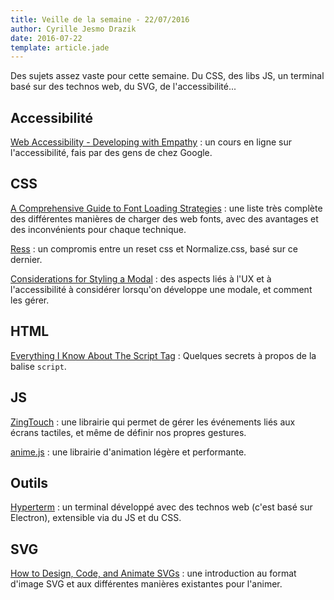 ```yaml
---
title: Veille de la semaine - 22/07/2016
author: Cyrille Jesmo Drazik
date: 2016-07-22
template: article.jade
---
```


Des sujets assez vaste pour cette semaine. Du CSS, des libs JS, un terminal
basé sur des technos web, du SVG, de l'accessibilité...

## Accessibilité

[Web Accessibility - Developing with Empathy](https://www.udacity.com/course/web-accessibility--ud891) :
un cours en ligne sur l'accessibilité, fais par des gens de chez Google.

## CSS

[A Comprehensive Guide to Font Loading Strategies](https://www.zachleat.com/web/comprehensive-webfonts/) :
une liste très complète des différentes manières de charger des web fonts, avec
des avantages et des inconvénients pour chaque technique.

[Ress](https://github.com/filipelinhares/ress) : un compromis entre un reset css
et Normalize.css, basé sur ce dernier.

[Considerations for Styling a Modal](https://css-tricks.com/considerations-styling-modal/) :
des aspects liés à l'UX et à l'accessibilité à considérer lorsqu'on développe
une modale, et comment les gérer.

## HTML

[Everything I Know About The Script Tag](https://eager.io/blog/everything-I-know-about-the-script-tag/) :
Quelques secrets à propos de la balise `script`.

## JS

[ZingTouch](https://zingchart.github.io/zingtouch/) : une librairie qui permet
de gérer les événements liés aux écrans tactiles, et même de définir nos propres
gestures.

[anime.js](https://github.com/juliangarnier/anime) : une librairie d'animation
légère et performante.

## Outils

[Hyperterm](https://hyperterm.org/) : un terminal développé avec des technos web
(c'est basé sur Electron), extensible via du JS et du CSS.

## SVG

[How to Design, Code, and Animate SVGs](http://surbhioberoi.com/a-complete-guide-to-svg/) :
une introduction au format d'image SVG et aux différentes manières existantes
pour l'animer.
